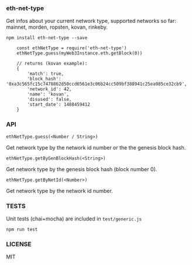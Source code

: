 ### eth-net-type

Get infos about your current network type, supported networks so far: mainnet, morden, ropsten, kovan, rinkeby.

```
npm install eth-net-type --save
```

```
	const ethNetType = require('eth-net-type')
	ethNetType.guess(myWeb3Instance.eth.getBlock(0))

	// returns (kovan example):
	{
		'match': true,
	    'block_hash': '0xa3c565fc15c7478862d50ccd6561e3c06b24cc509bf388941c25ea985ce32cb9',
	    'network_id': 42,
	    'name': 'kovan',
	    'disused': false,
	    'start_date': 1488459412
	}
```

### API

```
ethNetType.guess(<Number / String>)
```

Get network type by the network id number or the the genesis block hash.

```
ethNetType.getByGenBlockHash(<String>)
```

Get network type by the genesis block hash (block number 0).

```
ethNetType.getByNetId(<Number>)
```

Get network type by the network id number.


### TESTS

Unit tests (chai+mocha) are included in `test/generic.js`

```
npm run test
```

### LICENSE

MIT


